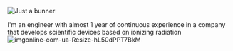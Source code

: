 ![Just a bunner](https://user-images.githubusercontent.com/91522891/161520646-6046cacb-173b-4ba0-8198-030147ca2845.png)

I'm an engineer with almost 1 year of continuous experience in a company that develops scientific devices based on ionizing radiation
![imgonline-com-ua-Resize-hL50dPPT7BkM](https://user-images.githubusercontent.com/91522891/161522756-8c77d8d5-a7d5-4767-ba1e-e5cf854be2f6.png)






<!--
**cherkesovbasil/cherkesovbasil** is a ✨ _special_ ✨ repository because its `README.md` (this file) appears on your GitHub profile.

Here are some ideas to get you started:

- 🔭 I’m currently working on ...
- 🌱 I’m currently learning ...
- 👯 I’m looking to collaborate on ...
- 🤔 I’m looking for help with ...
- 💬 Ask me about ...
- 📫 How to reach me: ...
- 😄 Pronouns: ...
- ⚡ Fun fact: ...
-->
